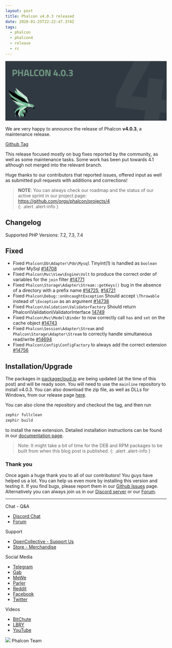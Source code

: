 ```yaml
---
layout: post
title: Phalcon v4.0.3 released
date: 2020-01-25T22:22:47.374Z
tags:
  - phalcon
  - phalcon4
  - release
  - rc
---
```

![](/assets/files/20200125-phalcon4.0.3-release.png)

We are very happy to announce the release of Phalcon **v4.0.3**, a maintenance release. 

<!--more-->

[Github Tag](https://github.com/phalcon/cphalcon/releases/tag/v4.0.3)

This release focused mostly on bug fixes reported by the community, as well as some maintenance tasks. Some work has been put towards 4.1 although not merged into the relevant branch.

Huge thanks to our contributors that reported issues, offered input as well as submitted pull requests with additions and corrections!

> **NOTE**: You can always check our roadmap and the status of our active sprint in our project page: <https://github.com/orgs/phalcon/projects/4>  
{: .alert .alert-info }

## Changelog

Supported PHP Versions: 7.2, 7.3, 7.4

## Fixed

* Fixed `Phalcon\Db\Adapter\Pdo\Mysql` Tinyint(1) is handled as `boolean` under MySql [\#14708](https://github.com/phalcon/cphalcon/issues/14708)
* Fixed `Phalcon\Mvc\View\Engine\Volt` to produce the correct order of variables for the `join` filter [\#14771](https://github.com/phalcon/cphalcon/issues/14771)
* Fixed `Phalcon\Storage\Adapter\Stream::getKeys()` bug in the absence of a directory with a prefix name [\#14725](https://github.com/phalcon/cphalcon/issues/14725), [\#14721](https://github.com/phalcon/cphalcon/pull/14721)
* Fixed `Phalcon\Debug::onUncaughtException` Should accept `\Throwable` instead of `\Exception` as an argument [\#14738](https://github.com/phalcon/cphalcon/pull/14738)
* Fixed `Phalcon\Validation\ValidatorFactory` Should return Phalcon\Validation\ValidatorInterface [14749](https://github.com/phalcon/cphalcon/pull/14749)
* Fixed `Phalcon\Mvc\Model\Binder` to now correctly call `has` and `set` on the cache object [\#14743](https://github.com/phalcon/cphalcon/pull/14743)
* Fixed `Phalcon\Session\Adapter\Stream` and `Phalcon\Storage\Adapter\Stream` to correctly handle simultaneous read/write [\#14694](https://github.com/phalcon/cphalcon/issues/14694)
* Fixed `Phalcon\Config\ConfigFactory` to always add the correct extension [\#14756](https://github.com/phalcon/cphalcon/issues/14756)

## Installation/Upgrade

The packages in [packagecloud.io](https://packagecloud.io/phalcon) are being updated (at the time of this post) and will be ready soon. You will need to use the `mainline` repository to install v4.0.3. You can also download the zip file, as well as DLLs for Windows, from our release page [here](https://github.com/phalcon/cphalcon/releases/tag/v4.0.3).

You can also clone the repository and checkout the tag, and then run

```bash
zephir fullclean
zephir build
```

to install the new extension. Detailed installation instructions can be found in our [documentation page](https://docs.phalcon.io/4.0/en/installation).

> Note: It might take a bit of time for the DEB and RPM packages to be built from when this blog post is published. 
{: .alert .alert-info }

### Thank you

Once again a huge thank you to all of our contributors! You guys have helped us a lot. You can help us even more by installing this version and testing it. If you find bugs, please report them in our [Github Issues](https://github.com/phalcon/cphalcon/issues) page. Alternatively you can always join us in our [Discord server](https://phalcon.io/discord) or our [Forum](https://phalcon.io/forum).

<hr>

Chat - Q&A

* [Discord Chat](https://phalcon.io/discord)
* [Forum](https://phalcon.link/forum)

Support

* [OpenCollective - Support Us](https://phalcon.io/fund)
* [Store - Merchandise](https://phalcon.io/store)

Social Media

* [Telegram](https://phalcon.io/telegram)
* [Gab](https://phalcon.io/gab)
* [MeWe](https://phalcon.io/mewe)
* [Parler](https://phalcon.io/parler)
* [Reddit](https://phalcon.io/reddit)
* [Facebook](https://phalcon.io/fb)
* [Twitter](https://phalcon.io/t)

Videos

* [BitChute](https://phalcon.io/bitchute)
* [LBRY](https://phalcon.io/lbry)
* [YouTube](https://phalcon.io/youtube)

![](https://assets.phalcon.io/phalcon/images/emoji/heart.png) Phalcon Team
